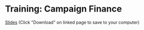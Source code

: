 # Training: Campaign Finance

[Slides](camp-fin-slides.pptx) (Click "Download" on linked page to save to your computer)